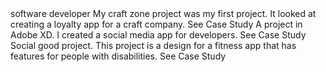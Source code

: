 <PageTitle fullPage>
        <Title>DANNY WRAY</Title>
        <SubTitle pl={1}>software developer</SubTitle>
</PageTitle>

<BasicLayout>
    <TitledSection title="Project 1: Craft Zone">
        <Description>
        My craft zone project was my first project. It looked at creating a loyalty app for a craft company.
        </Description>
        <LinkButton href="https://docs.google.com/presentation/d/1AtutL8g9H_tw66190LEy7K8WVIflrnoYzS63VZaM5GA/edit?usp=sharing">See Case Study</LinkButton>
    </TitledSection>
    <TitledSection title="Project 2: Developer Social Media">
        <Description>
        A project in Adobe XD. I created a social media app for developers.
        </Description>
        <LinkButton href="https://docs.google.com/presentation/d/1MB2sb1uWHiFDdryM1et7g5Pqtu06s0-T3IfOs6dsiQU/edit?usp=sharing">See Case Study</LinkButton>
    </TitledSection>
    <TitledSection title="Project 3: Activ" mb={100}>
        <Description>
        Social good project. This project is a design for a fitness app that has features for people with disabilities.
        </Description>
        <LinkButton href="https://docs.google.com/presentation/d/1ZSUaySyokqqHdkCvDAgmnP7JSTp4cPO7336KB88AWPQ/edit?usp=sharing">See Case Study</LinkButton>
    </TitledSection>
</BasicLayout>

